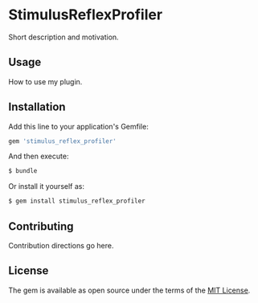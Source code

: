 # StimulusReflexProfiler
Short description and motivation.

## Usage
How to use my plugin.

## Installation
Add this line to your application's Gemfile:

```ruby
gem 'stimulus_reflex_profiler'
```

And then execute:
```bash
$ bundle
```

Or install it yourself as:
```bash
$ gem install stimulus_reflex_profiler
```

## Contributing
Contribution directions go here.

## License
The gem is available as open source under the terms of the [MIT License](https://opensource.org/licenses/MIT).
